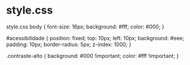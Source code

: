 # style.css
style.css
body {
  font-size: 16px;
  background: #fff;
  color: #000;
}

#acessibilidade {
  position: fixed;
  top: 10px;
  left: 10px;
  background: #eee;
  padding: 10px;
  border-radius: 5px;
  z-index: 1000;
}

.contraste-alto {
  background: #000 !important;
  color: #fff !important;
}
